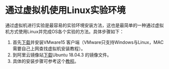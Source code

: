 # 通过虚拟机使用Linux实验环境

通过虚拟机进行实验是最容易的实验环境安装方法，这也是最简单的一种通过虚拟机方式使用Linux并完成OS各个实验的方法。具体步骤如下：

1. 首先[下载](https://www.vmware.com/go/getworkstation-win)并安装VMware15 客户端（VMware只支持Windows与Linux，MAC需要自己上网查找虚拟机安装教程）。
2. 到阿里云镜像站[下载](https://mirrors.aliyun.com/ubuntu-releases/18.04/ubuntu-18.04.3-desktop-amd64.iso)Ubuntu 18.04.3 的镜像文件。 
3. 具体的安装步骤可参考这个[教程](https://blog.csdn.net/qq_39557270/article/details/102926282)。

